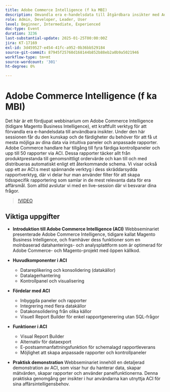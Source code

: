 ```yaml
---
title: Adobe Commerce Intelligence (f ka MBI)
description: Omvandla era e-handelsdata till åtgärdbara insikter med Adobe Commerce Intelligence anpassade instrumentpaneler och rapporter
role: Admin, Developer, Leader, User
level: Beginner, Intermediate, Experienced
doc-type: Event
duration: 3236
last-substantial-update: 2025-01-25T00:00:00Z
jira: KT-17169
exl-id: 3d459527-e454-41fc-a952-0b36bb529184
source-git-commit: 87945f25760d168144b852b88eb2a0b9a5021946
workflow-type: tm+mt
source-wordcount: '301'
ht-degree: 0%

---
```


# Adobe Commerce Intelligence (f ka MBI)

Det här är ett fördjupat webbinarium om Adobe Commerce Intelligence (tidigare Magento Business Intelligence), ett kraftfullt verktyg för att förvandla era e-handelsdata till användbara insikter. Under den här sessionen får du den kunskap och de färdigheter du behöver för att få ut mesta möjliga av dina data via intuitiva paneler och anpassade rapporter. Adobe Commerce handlare har tillgång till fyra färdiga kontrollpaneler och upp till 50 rapporter via ACI. Dessa rapporter täcker allt från produktprestanda till genomsnittligt ordervärde och kan till och med distribueras automatiskt enligt ett återkommande schema. Vi visar också upp ett av ACI:s mest spännande verktyg i dess skräddarsydda rapportverktyg, där vi delar hur man använder filter för att skapa tidsspecifik rapportering som samlar in de mest relevanta data för era affärsmål. Som alltid avslutar vi med en live-session där vi besvarar dina frågor.

>[!VIDEO](https://video.tv.adobe.com/v/3443025/?learn=on&enablevpops)

## Viktiga uppgifter

* **Introduktion till Adobe Commerce Intelligence (ACI)** Webbseminariet presenterade Adobe Commerce Intelligence, tidigare kallat Magento Business Intelligence, och framhäver dess funktioner som en molnbaserad datahanterings- och analysplattform som är optimerad för Adobe Commerce- och Magento-projekt med öppen källkod.

* **Huvudkomponenter i ACI**

   * Datareplikering och konsolidering (datakällor)
   * Datalagerhantering
   * Kontrollpanel och visualisering

* **Fördelar med ACI**

   * Inbyggda paneler och rapporter
   * Integrering med flera datakällor
   * Datakonsolidering från olika källor
   * Visuell Report Builder för enkel rapportgenerering utan SQL-frågor

* **Funktioner i ACI**

   * Visual Report Builder
   * Alternativ för dataexport
   * E-postsammanfattningsfunktion för schemalagd rapportleverans
   * Möjlighet att skapa anpassade rapporter och kontrollpaneler

* **Praktisk demonstration** Webbseminariet innehöll en detaljerad demonstration av ACI, som visar hur du hanterar data, skapar mätvärden, skapar rapporter och använder panelfunktionerna. Denna praktiska genomgång ger insikter i hur användarna kan utnyttja ACI för sina affärsintelligensbehov.
